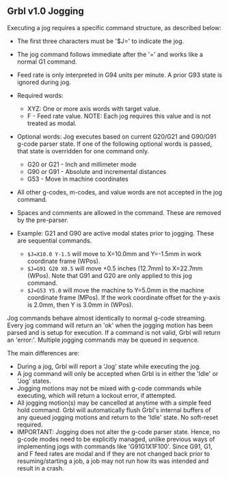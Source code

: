 ## Grbl v1.0 Jogging

Executing a jog requires a specific command structure, as described below:

 - The first three characters must be '$J=' to indicate the jog.
 - The jog command follows immediate after the '=' and works like a normal G1 command.
 - Feed rate is only interpreted in G94 units per minute. A prior G93 state is ignored during jog.
 - Required words:
   - XYZ: One or more axis words with target value.
   - F - Feed rate value. NOTE: Each jog requires this value and is not treated as modal.
 - Optional words: Jog executes based on current G20/G21 and G90/G91 g-code parser state. If one
   of the following optional words is passed, that state is overridden for one command only.
   - G20 or G21 - Inch and millimeter mode
   - G90 or G91 - Absolute and incremental distances
   - G53 - Move in machine coordinates
 - All other g-codes, m-codes, and value words are not accepted in the jog command.
 - Spaces and comments are allowed in the command. These are removed by the pre-parser.

 - Example: G21 and G90 are active modal states prior to jogging. These are sequential commands.
    - `$J=X10.0 Y-1.5` will move to X=10.0mm and Y=-1.5mm in work coordinate frame (WPos).
    - `$J=G91 G20 X0.5` will move +0.5 inches (12.7mm) to X=22.7mm (WPos). Note that G91 and G20 are only applied to this jog command.
    - `$J=G53 Y5.0` will move the machine to Y=5.0mm in the machine coordinate frame (MPos). If the work coordinate offset for the y-axis is 2.0mm, then Y is 3.0mm in (WPos).

Jog commands behave almost identically to normal g-code streaming. Every jog command will
return an 'ok' when the jogging motion has been parsed and is setup for execution. If a
command is not valid, Grbl will return an 'error:'. Multiple jogging commands may be
queued in sequence.

The main differences are:
- During a jog, Grbl will report a 'Jog' state while executing the jog.
- A jog command will only be accepted when Grbl is in either the 'Idle' or 'Jog' states.
- Jogging motions may not be mixed with g-code commands while executing, which will return
  a lockout error, if attempted.
- All jogging motion(s) may be cancelled at anytime with a simple feed hold command. Grbl
  will automatically flush Grbl's internal buffers of any queued jogging motions and return
  to the 'Idle' state. No soft-reset required.
- IMPORTANT: Jogging does not alter the g-code parser state. Hence, no g-code modes need to
  be explicitly managed, unlike previous ways of implementing jogs with commands like
  'G91G1X1F100'. Since G91, G1, and F feed rates are modal and if they are not changed
  back prior to resuming/starting a job, a job may not run how its was intended and result
  in a crash.
